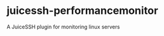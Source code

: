 juicessh-performancemonitor
===========================

A JuiceSSH plugin for monitoring linux servers
